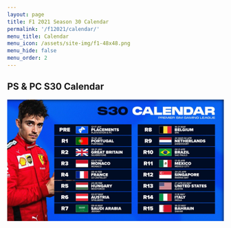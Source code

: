 ```yaml
---
layout: page
title: F1 2021 Season 30 Calendar
permalink: '/f12021/calendar/'
menu_title: Calendar
menu_icon: /assets/site-img/f1-48x48.png
menu_hide: false
menu_order: 2
---
```


<div class="center">

## PS & PC S30 Calendar
![](/assets/site-img/psgl-s30-calendar.jpg)

</div>